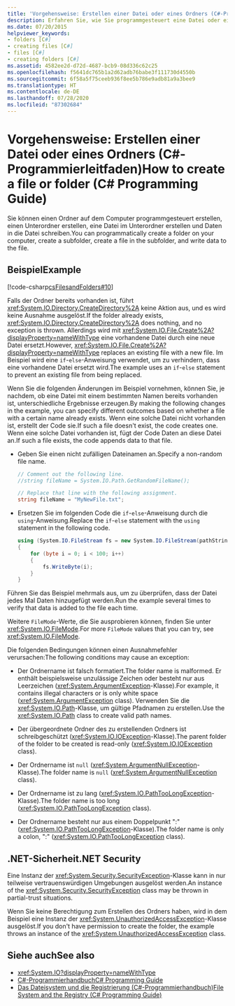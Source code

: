 ```yaml
---
title: 'Vorgehensweise: Erstellen einer Datei oder eines Ordners (C#-Programmierleitfaden)'
description: Erfahren Sie, wie Sie programmgesteuert eine Datei oder einen Ordner erstellen. Sie können einen Ordner, einen Unterordner und eine Datei im Unterordner erstellen und Daten in diese Datei schreiben.
ms.date: 07/20/2015
helpviewer_keywords:
- folders [C#]
- creating files [C#]
- files [C#]
- creating folders [C#]
ms.assetid: 4582ee2d-d72d-4687-bcb9-08d336c62c25
ms.openlocfilehash: f5641dc765b1a2d62adb76babe3f111730d4550b
ms.sourcegitcommit: 6f58a5f75ceeb936f8ee5b786e9adb81a9a3bee9
ms.translationtype: HT
ms.contentlocale: de-DE
ms.lasthandoff: 07/28/2020
ms.locfileid: "87302684"
---
```

# <a name="how-to-create-a-file-or-folder-c-programming-guide"></a><span data-ttu-id="f29dc-104">Vorgehensweise: Erstellen einer Datei oder eines Ordners (C#-Programmierleitfaden)</span><span class="sxs-lookup"><span data-stu-id="f29dc-104">How to create a file or folder (C# Programming Guide)</span></span>
<span data-ttu-id="f29dc-105">Sie können einen Ordner auf dem Computer programmgesteuert erstellen, einen Unterordner erstellen, eine Datei im Unterordner erstellen und Daten in die Datei schreiben.</span><span class="sxs-lookup"><span data-stu-id="f29dc-105">You can programmatically create a folder on your computer, create a subfolder, create a file in the subfolder, and write data to the file.</span></span>  
  
## <a name="example"></a><span data-ttu-id="f29dc-106">Beispiel</span><span class="sxs-lookup"><span data-stu-id="f29dc-106">Example</span></span>  
 [!code-csharp[csFilesandFolders#10](~/samples/snippets/csharp/VS_Snippets_VBCSharp/csFilesAndFolders/CS/FileIteration.cs#10)]  
  
 <span data-ttu-id="f29dc-107">Falls der Ordner bereits vorhanden ist, führt <xref:System.IO.Directory.CreateDirectory%2A> keine Aktion aus, und es wird keine Ausnahme ausgelöst.</span><span class="sxs-lookup"><span data-stu-id="f29dc-107">If the folder already exists, <xref:System.IO.Directory.CreateDirectory%2A> does nothing, and no exception is thrown.</span></span> <span data-ttu-id="f29dc-108">Allerdings wird mit <xref:System.IO.File.Create%2A?displayProperty=nameWithType> eine vorhandene Datei durch eine neue Datei ersetzt.</span><span class="sxs-lookup"><span data-stu-id="f29dc-108">However, <xref:System.IO.File.Create%2A?displayProperty=nameWithType> replaces an existing file with a new file.</span></span> <span data-ttu-id="f29dc-109">Im Beispiel wird eine `if`-`else`-Anweisung verwendet, um zu verhindern, dass eine vorhandene Datei ersetzt wird.</span><span class="sxs-lookup"><span data-stu-id="f29dc-109">The example uses an `if`-`else` statement to prevent an existing file from being replaced.</span></span>  
  
 <span data-ttu-id="f29dc-110">Wenn Sie die folgenden Änderungen im Beispiel vornehmen, können Sie, je nachdem, ob eine Datei mit einem bestimmten Namen bereits vorhanden ist, unterschiedliche Ergebnisse erzeugen.</span><span class="sxs-lookup"><span data-stu-id="f29dc-110">By making the following changes in the example, you can specify different outcomes based on whether a file with a certain name already exists.</span></span> <span data-ttu-id="f29dc-111">Wenn eine solche Datei nicht vorhanden ist, erstellt der Code sie.</span><span class="sxs-lookup"><span data-stu-id="f29dc-111">If such a file doesn't exist, the code creates one.</span></span> <span data-ttu-id="f29dc-112">Wenn eine solche Datei vorhanden ist, fügt der Code Daten an diese Datei an.</span><span class="sxs-lookup"><span data-stu-id="f29dc-112">If such a file exists, the code appends data to that file.</span></span>  
  
- <span data-ttu-id="f29dc-113">Geben Sie einen nicht zufälligen Dateinamen an.</span><span class="sxs-lookup"><span data-stu-id="f29dc-113">Specify a non-random file name.</span></span>  
  
    ```csharp  
    // Comment out the following line.  
    //string fileName = System.IO.Path.GetRandomFileName();  
  
    // Replace that line with the following assignment.  
    string fileName = "MyNewFile.txt";  
    ```  
  
- <span data-ttu-id="f29dc-114">Ersetzen Sie im folgenden Code die `if`-`else`-Anweisung durch die `using`-Anweisung.</span><span class="sxs-lookup"><span data-stu-id="f29dc-114">Replace the `if`-`else` statement with the `using` statement in the following code.</span></span>  
  
    ```csharp  
    using (System.IO.FileStream fs = new System.IO.FileStream(pathString, FileMode.Append))
    {  
        for (byte i = 0; i < 100; i++)  
        {  
            fs.WriteByte(i);  
        }  
    }  
    ```  
  
 <span data-ttu-id="f29dc-115">Führen Sie das Beispiel mehrmals aus, um zu überprüfen, dass der Datei jedes Mal Daten hinzugefügt werden.</span><span class="sxs-lookup"><span data-stu-id="f29dc-115">Run the example several times to verify that data is added to the file each time.</span></span>  
  
 <span data-ttu-id="f29dc-116">Weitere `FileMode`-Werte, die Sie ausprobieren können, finden Sie unter <xref:System.IO.FileMode>.</span><span class="sxs-lookup"><span data-stu-id="f29dc-116">For more `FileMode` values that you can try, see <xref:System.IO.FileMode>.</span></span>  
  
 <span data-ttu-id="f29dc-117">Die folgenden Bedingungen können einen Ausnahmefehler verursachen:</span><span class="sxs-lookup"><span data-stu-id="f29dc-117">The following conditions may cause an exception:</span></span>  
  
- <span data-ttu-id="f29dc-118">Der Ordnername ist falsch formatiert.</span><span class="sxs-lookup"><span data-stu-id="f29dc-118">The folder name is malformed.</span></span> <span data-ttu-id="f29dc-119">Er enthält beispielsweise unzulässige Zeichen oder besteht nur aus Leerzeichen (<xref:System.ArgumentException>-Klasse).</span><span class="sxs-lookup"><span data-stu-id="f29dc-119">For example, it contains illegal characters or is only white space (<xref:System.ArgumentException> class).</span></span> <span data-ttu-id="f29dc-120">Verwenden Sie die <xref:System.IO.Path>-Klasse, um gültige Pfadnamen zu erstellen.</span><span class="sxs-lookup"><span data-stu-id="f29dc-120">Use the <xref:System.IO.Path> class to create valid path names.</span></span>  
  
- <span data-ttu-id="f29dc-121">Der übergeordnete Ordner des zu erstellenden Ordners ist schreibgeschützt (<xref:System.IO.IOException>-Klasse).</span><span class="sxs-lookup"><span data-stu-id="f29dc-121">The parent folder of the folder to be created is read-only (<xref:System.IO.IOException> class).</span></span>  
  
- <span data-ttu-id="f29dc-122">Der Ordnername ist `null` (<xref:System.ArgumentNullException>-Klasse).</span><span class="sxs-lookup"><span data-stu-id="f29dc-122">The folder name is `null` (<xref:System.ArgumentNullException> class).</span></span>  
  
- <span data-ttu-id="f29dc-123">Der Ordnername ist zu lang (<xref:System.IO.PathTooLongException>-Klasse).</span><span class="sxs-lookup"><span data-stu-id="f29dc-123">The folder name is too long (<xref:System.IO.PathTooLongException> class).</span></span>  
  
- <span data-ttu-id="f29dc-124">Der Ordnername besteht nur aus einem Doppelpunkt ":" (<xref:System.IO.PathTooLongException>-Klasse).</span><span class="sxs-lookup"><span data-stu-id="f29dc-124">The folder name is only a colon, ":" (<xref:System.IO.PathTooLongException> class).</span></span>  
  
## <a name="net-security"></a><span data-ttu-id="f29dc-125">.NET-Sicherheit</span><span class="sxs-lookup"><span data-stu-id="f29dc-125">.NET Security</span></span>  
 <span data-ttu-id="f29dc-126">Eine Instanz der <xref:System.Security.SecurityException>-Klasse kann in nur teilweise vertrauenswürdigen Umgebungen ausgelöst werden.</span><span class="sxs-lookup"><span data-stu-id="f29dc-126">An instance of the <xref:System.Security.SecurityException> class may be thrown in partial-trust situations.</span></span>  
  
 <span data-ttu-id="f29dc-127">Wenn Sie keine Berechtigung zum Erstellen des Ordners haben, wird in dem Beispiel eine Instanz der <xref:System.UnauthorizedAccessException>-Klasse ausgelöst.</span><span class="sxs-lookup"><span data-stu-id="f29dc-127">If you don't have permission to create the folder, the example throws an instance of the <xref:System.UnauthorizedAccessException> class.</span></span>  
  
## <a name="see-also"></a><span data-ttu-id="f29dc-128">Siehe auch</span><span class="sxs-lookup"><span data-stu-id="f29dc-128">See also</span></span>

- <xref:System.IO?displayProperty=nameWithType>
- [<span data-ttu-id="f29dc-129">C#-Programmierhandbuch</span><span class="sxs-lookup"><span data-stu-id="f29dc-129">C# Programming Guide</span></span>](../index.md)
- [<span data-ttu-id="f29dc-130">Das Dateisystem und die Registrierung (C#-Programmierhandbuch)</span><span class="sxs-lookup"><span data-stu-id="f29dc-130">File System and the Registry (C# Programming Guide)</span></span>](./index.md)
